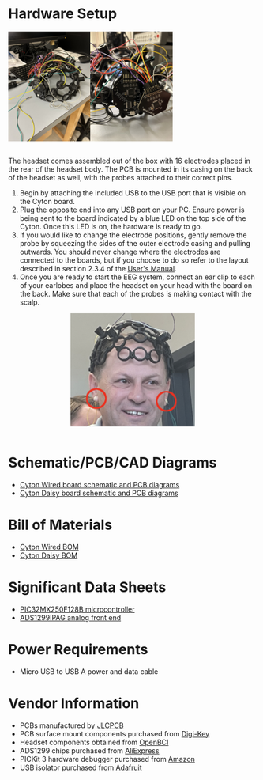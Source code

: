 # Hardware Setup
<div style="display:flex">
  <img src="../Documents/full_headset.jpeg" alt="Full Headset" style="width:33%;">
  <img src="../Documents/close_up_boards.jpeg" alt="Close Up of Boards" style="width:33%;">
</div> 
<br>

The headset comes assembled out of the box with 16 electrodes placed in the rear of the headset body. The PCB is mounted in its casing on the back of the headset as well, with the probes attached to their correct pins.
1. Begin by attaching the included USB to the USB port that is visible on the Cyton board.
2. Plug the opposite end into any USB port on your PC. Ensure power is being sent to the board indicated by a blue LED on the top side of the Cyton. Once this LED is on, the hardware is ready to go.
3. If you would like to change the electrode positions, gently remove the probe by squeezing the sides of the outer electrode casing and pulling outwards. You should never change where the electrodes are connected to the boards, but if you choose to do so refer to the layout described in section 2.3.4 of the [User's Manual](../Documents/Team%204%20User's%20Manual.pdf).
4. Once you are ready to start the EEG system, connect an ear clip to each of your earlobes and place the headset on your head with the board on the back. Make sure that each of the probes is making contact with the scalp.
<div style="display:flex; justify-content:center;">
  <img src="../Documents/ear_nodes.png" alt="Ear Clips" style="width:50%;">
</div> 
<br>

# Schematic/PCB/CAD Diagrams
- [Cyton Wired board schematic and PCB diagrams](./electrical/cyton%20wired/)
- [Cyton Daisy board schematic and PCB diagrams](./electrical/cyton%20daisy/)

# Bill of Materials
- [Cyton Wired BOM](./electrical/cyton%20wired/cyton%20wired%20bom.csv)
- [Cyton Daisy BOM](./electrical/cyton%20daisy/cyton%20daisy%20bom.csv)

# Significant Data Sheets
- [PIC32MX250F128B microcontroller](https://ww1.microchip.com/downloads/en/DeviceDoc/PIC32MX1XX2XX%20283644-PIN_Datasheet_DS60001168L.pdf)
- [ADS1299IPAG analog front end](https://www.ti.com/lit/ds/symlink/ads1299.pdf?HQS=dis-dk-null-digikeymode-dsf-pf-null-wwe&ts=1682901373303&ref_url=https%253A%252F%252Fwww.ti.com%252Fgeneral%252Fdocs%252Fsuppproductinfo.tsp%253FdistId%253D10%2526gotoUrl%253Dhttps%253A%252F%252Fwww.ti.com%252Flit%252Fgpn%252Fads1299)

# Power Requirements
- Micro USB to USB A power and data cable

# Vendor Information
- PCBs manufactured by [JLCPCB](https://jlcpcb.com)
- PCB surface mount components purchased from [Digi-Key](https://www.digikey.com)
- Headset components obtained from [OpenBCI](https://docs.openbci.com/AddOns/Headwear/MarkIV/?_gl=1*1e99fsi*_ga*NzI1MjAxMTkyLjE2ODI1MjkzNDM.*_ga_HVMLC0ZWWS*MTY4MjkwMDUzNC4zLjEuMTY4MjkwMDU0Ny40Ny4wLjA.)
- ADS1299 chips purchased from [AliExpress](https://www.aliexpress.us)
- PICKit 3 hardware debugger purchased from [Amazon](https://www.amazon.com)
- USB isolator purchased from [Adafruit](https://www.adafruit.com/product/2107)